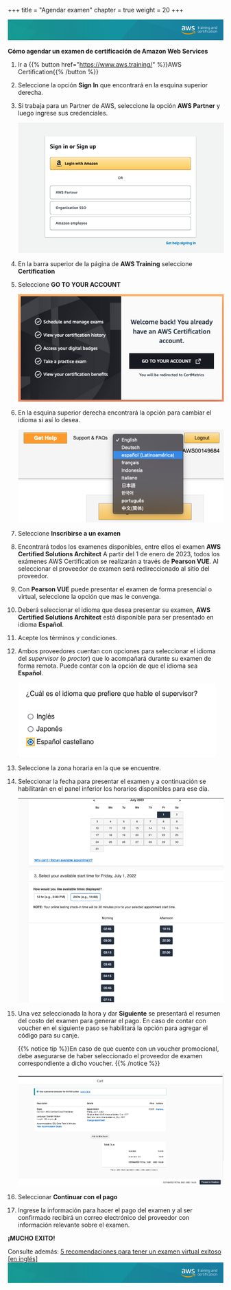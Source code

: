 +++ 
title = "Agendar examen" 
chapter = true 
weight = 20 
+++

<img src="images/logo-bar.png" alt="drawing"/>

**Cómo agendar un examen de certificación de Amazon Web Services**

1. Ir a {{% button href="https://www.aws.training/" %}}AWS Certification{{% /button %}}

1. Seleccione la opción **Sign In** que encontrará en la esquina superior derecha.

1. Si trabaja para un Partner de AWS, seleccione la opción **AWS Partner** y luego ingrese sus credenciales.

    <img src="images/login.png" alt="drawing"/>

1. En la barra superior de la página de **AWS Training** seleccione **Certification**

1. Seleccione **GO TO YOUR ACCOUNT**

    <img src="images/gotoyouraccount.png" alt="drawing"/>

1. En la esquina superior derecha encontrará la opción para cambiar el idioma si así lo desea.

    <img src="images/cambioidioma.png" alt="drawing"/>

1. Seleccione **Inscribirse a un examen**

1. Encontrará todos los examenes disponibles, entre ellos el examen **AWS Certified Solutions Architect** A partir del 1 de enero de 2023, todos los exámenes AWS Certification se realizarán a través de **Pearson VUE**. Al seleccionar el proveedor de examen será redireccionado al sitio del proveedor. 

1. Con **Pearson VUE** puede presentar el examen de forma presencial o virtual, seleccione la opción que mas le convenga.

1. Deberá seleccionar el idioma que desea presentar su examen, **AWS Certified Solutions Architect** está disponible para ser presentado en idioma **Español**.

1. Acepte los términos y condiciones.

1. Ambos proveedores cuentan con opciones para seleccionar el idioma del *supervisor* (o *proctor*) que lo acompañará durante su examen de forma remota. Puede contar con  la opción de que el idioma sea **Español**.

    <img src="images/idiomaproctor.png" alt="drawing"/>

1. Seleccione la zona horaria en la que se encuentre.

1. Seleccionar la fecha para presentar el examen y a continuación se habilitarán en el panel inferior los horarios disponibles para ese día.

    <img src="images/Picture9.png" alt="drawing"/>

1. Una vez seleccionada la hora y dar **Siguiente** se presentará el resumen del costo del examen para generar el pago. En caso de contar con voucher en el siguiente paso se habilitará la opción para agregar el código para su canje.

    {{% notice tip %}}En caso de que cuente con un voucher promocional, debe asegurarse de haber seleccionado el proveedor de examen correspondiente a dicho voucher.
    {{% /notice %}}

    <img src="images/Picture10.png" alt="drawing"/>

1. Seleccionar **Continuar con el pago**

1. Ingrese la información para hacer el pago del examen y al ser confirmado recibirá un correo electrónico del proveedor con información relevante sobre el examen.

**¡MUCHO EXITO!**

Consulte además: <a href="https://aws.amazon.com/blogs/training-and-certification/5-tips-for-a-successful-online-proctored-aws-certification-exam/" target="_blank">5 recomendaciones para tener un examen virtual exitoso [en inglés]</a>
<img src="images/logo-bar.png" alt="drawing"/>